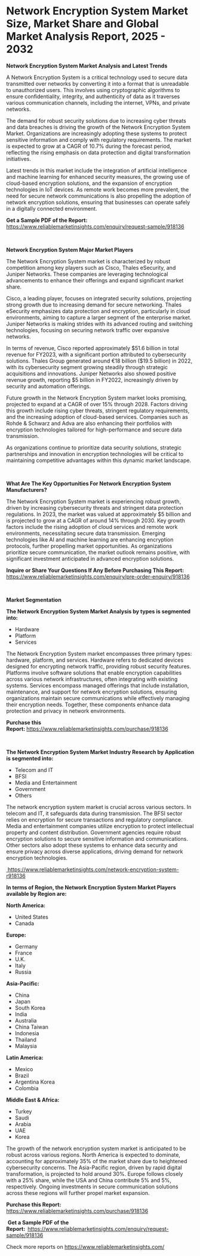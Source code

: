 <p><h1>Network Encryption System Market Size, Market Share and Global Market Analysis Report, 2025 - 2032</h1></p><p><strong>Network Encryption System Market Analysis and Latest Trends</strong></p>
<p><p>A Network Encryption System is a critical technology used to secure data transmitted over networks by converting it into a format that is unreadable to unauthorized users. This involves using cryptographic algorithms to ensure confidentiality, integrity, and authenticity of data as it traverses various communication channels, including the internet, VPNs, and private networks. </p><p>The demand for robust security solutions due to increasing cyber threats and data breaches is driving the growth of the Network Encryption System Market. Organizations are increasingly adopting these systems to protect sensitive information and comply with regulatory requirements. The market is expected to grow at a CAGR of 10.7% during the forecast period, reflecting the rising emphasis on data protection and digital transformation initiatives.</p><p>Latest trends in this market include the integration of artificial intelligence and machine learning for enhanced security measures, the growing use of cloud-based encryption solutions, and the expansion of encryption technologies in IoT devices. As remote work becomes more prevalent, the need for secure network communications is also propelling the adoption of network encryption solutions, ensuring that businesses can operate safely in a digitally connected environment.</p></p>
<p><strong>Get a Sample PDF of the Report:&nbsp;</strong> <a href="https://www.reliablemarketinsights.com/enquiry/request-sample/918136?utm_campaign=3277&utm_medium=2&utm_source=Github&utm_content=ia&utm_term=06032025&utm_id=network-encryption-system">https://www.reliablemarketinsights.com/enquiry/request-sample/918136</a></p>
<p>&nbsp;</p>
<p><strong>Network Encryption System Major Market Players</strong></p>
<p><p>The Network Encryption System market is characterized by robust competition among key players such as Cisco, Thales eSecurity, and Juniper Networks. These companies are leveraging technological advancements to enhance their offerings and expand significant market share.</p><p>Cisco, a leading player, focuses on integrated security solutions, projecting strong growth due to increasing demand for secure networking. Thales eSecurity emphasizes data protection and encryption, particularly in cloud environments, aiming to capture a larger segment of the enterprise market. Juniper Networks is making strides with its advanced routing and switching technologies, focusing on securing network traffic over expansive networks.</p><p>In terms of revenue, Cisco reported approximately $51.6 billion in total revenue for FY2023, with a significant portion attributed to cybersecurity solutions. Thales Group generated around €18 billion ($19.5 billion) in 2022, with its cybersecurity segment growing steadily through strategic acquisitions and innovations. Juniper Networks also showed positive revenue growth, reporting $5 billion in FY2022, increasingly driven by security and automation offerings.</p><p>Future growth in the Network Encryption System market looks promising, projected to expand at a CAGR of over 15% through 2028. Factors driving this growth include rising cyber threats, stringent regulatory requirements, and the increasing adoption of cloud-based services. Companies such as Rohde & Schwarz and Adva are also enhancing their portfolios with encryption technologies tailored for high-performance and secure data transmission.</p><p>As organizations continue to prioritize data security solutions, strategic partnerships and innovation in encryption technologies will be critical to maintaining competitive advantages within this dynamic market landscape.</p></p>
<p>&nbsp;</p>
<p><strong>What Are The Key Opportunities For Network Encryption System Manufacturers?</strong></p>
<p><p>The Network Encryption System market is experiencing robust growth, driven by increasing cybersecurity threats and stringent data protection regulations. In 2023, the market was valued at approximately $5 billion and is projected to grow at a CAGR of around 14% through 2030. Key growth factors include the rising adoption of cloud services and remote work environments, necessitating secure data transmission. Emerging technologies like AI and machine learning are enhancing encryption protocols, further propelling market opportunities. As organizations prioritize secure communication, the market outlook remains positive, with significant investment anticipated in advanced encryption solutions.</p></p>
<p><strong>Inquire or Share Your Questions If Any Before Purchasing This Report:</strong> <a href="https://www.reliablemarketinsights.com/enquiry/pre-order-enquiry/918136?utm_campaign=3277&utm_medium=2&utm_source=Github&utm_content=ia&utm_term=06032025&utm_id=network-encryption-system">https://www.reliablemarketinsights.com/enquiry/pre-order-enquiry/918136</a></p>
<p>&nbsp;</p>
<p><strong>Market Segmentation</strong></p>
<p><strong>The Network Encryption System Market Analysis by types is segmented into:</strong></p>
<p><ul><li>Hardware</li><li>Platform</li><li>Services</li></ul></p>
<p><p>The Network Encryption System market encompasses three primary types: hardware, platform, and services. Hardware refers to dedicated devices designed for encrypting network traffic, providing robust security features. Platforms involve software solutions that enable encryption capabilities across various network infrastructures, often integrating with existing systems. Services encompass managed offerings that include installation, maintenance, and support for network encryption solutions, ensuring organizations maintain secure communications while effectively managing their encryption needs. Together, these components enhance data protection and privacy in network environments.</p></p>
<p><strong>Purchase this Report:&nbsp;</strong><a href="https://www.reliablemarketinsights.com/purchase/918136?utm_campaign=3277&utm_medium=2&utm_source=Github&utm_content=ia&utm_term=06032025&utm_id=network-encryption-system">https://www.reliablemarketinsights.com/purchase/918136</a></p>
<p>&nbsp;</p>
<p><strong>The Network Encryption System Market Industry Research by Application is segmented into:</strong></p>
<p><ul><li>Telecom and IT</li><li>BFSI</li><li>Media and Entertainment</li><li>Government</li><li>Others</li></ul></p>
<p><p>The network encryption system market is crucial across various sectors. In telecom and IT, it safeguards data during transmission. The BFSI sector relies on encryption for secure transactions and regulatory compliance. Media and entertainment companies utilize encryption to protect intellectual property and content distribution. Government agencies require robust encryption solutions to secure sensitive information and communications. Other sectors also adopt these systems to enhance data security and ensure privacy across diverse applications, driving demand for network encryption technologies.</p></p>
<p><a href="https://www.reliablemarketinsights.com/network-encryption-system-r918136?utm_campaign=3277&utm_medium=2&utm_source=Github&utm_content=ia&utm_term=06032025&utm_id=network-encryption-system">&nbsp;https://www.reliablemarketinsights.com/network-encryption-system-r918136</a></p>
<p><strong>In terms of Region, the Network Encryption System Market Players available by Region are:</strong></p>
<p>
    <p> <strong> North America: </strong>
        <ul>
            <li>United States</li>
            <li>Canada</li>
        </ul>
        </p> 
    <p> <strong> Europe: </strong>
        <ul>
            <li>Germany</li>
            <li>France</li>
            <li>U.K.</li>
            <li>Italy</li>
            <li>Russia</li>
        </ul>
        </p> 
    <p> <strong> Asia-Pacific: </strong>
        <ul>
            <li>China</li>
            <li>Japan</li>
            <li>South Korea</li>
            <li>India</li>
            <li>Australia</li>
            <li>China Taiwan</li>
            <li>Indonesia</li>
            <li>Thailand</li>
            <li>Malaysia</li>
        </ul>
        </p> 
    <p> <strong> Latin America: </strong>
        <ul>
            <li>Mexico</li>
            <li>Brazil</li>
            <li>Argentina Korea</li>
            <li>Colombia</li>
        </ul>
        </p> 
    <p> <strong> Middle East & Africa: </strong>
        <ul>
            <li>Turkey</li>
            <li>Saudi</li>
            <li>Arabia</li>
            <li>UAE</li>
            <li>Korea</li>
        </ul>
    </p>
    </p>
<p><p>The growth of the network encryption system market is anticipated to be robust across various regions. North America is expected to dominate, accounting for approximately 35% of the market share due to heightened cybersecurity concerns. The Asia-Pacific region, driven by rapid digital transformation, is projected to hold around 30%. Europe follows closely with a 25% share, while the USA and China contribute 5% and 5%, respectively. Ongoing investments in secure communication solutions across these regions will further propel market expansion.</p></p>
<p><strong>Purchase this Report: </strong><a href="https://www.reliablemarketinsights.com/purchase/918136?utm_campaign=3277&utm_medium=2&utm_source=Github&utm_content=ia&utm_term=06032025&utm_id=network-encryption-system">https://www.reliablemarketinsights.com/purchase/918136</a></p>
<p>&nbsp;<strong>Get a Sample PDF of the Report:&nbsp;&nbsp;</strong><a href="https://www.reliablemarketinsights.com/enquiry/request-sample/918136?utm_campaign=3277&utm_medium=2&utm_source=Github&utm_content=ia&utm_term=06032025&utm_id=network-encryption-system">https://www.reliablemarketinsights.com/enquiry/request-sample/918136</a></p>
<p><strong></strong></p>
<p>Check more reports on <a href="https://www.reliablemarketinsights.com/?utm_campaign=3277&utm_medium=2&utm_source=Github&utm_content=ia&utm_term=06032025&utm_id=network-encryption-system">https://www.reliablemarketinsights.com/</a></p>